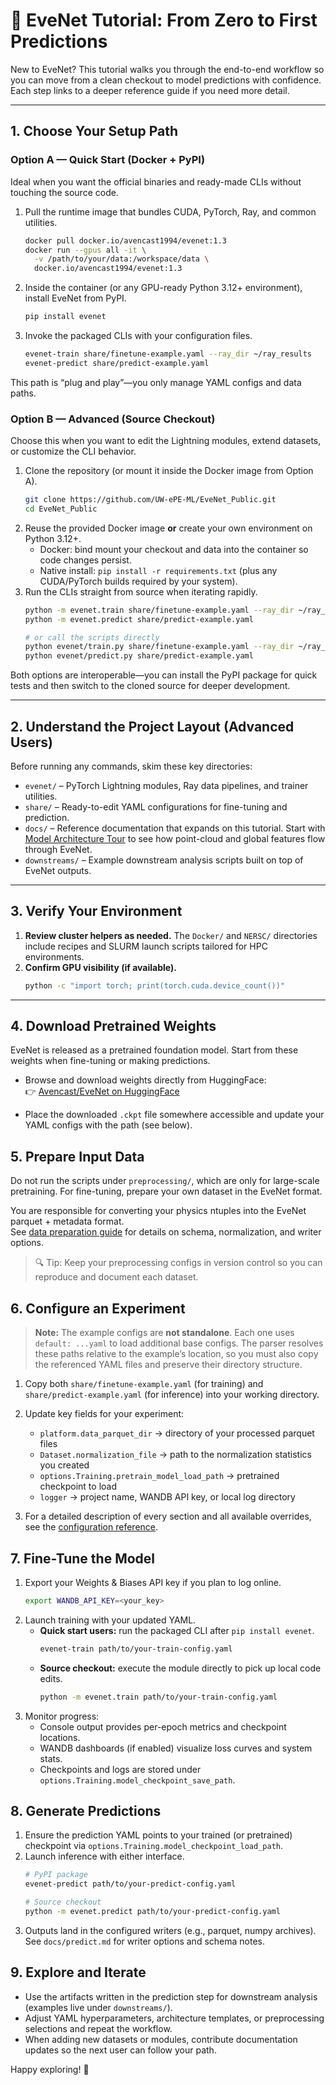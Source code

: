 # 📘 EveNet Tutorial: From Zero to First Predictions

New to EveNet? This tutorial walks you through the end-to-end workflow so you can move from a clean checkout to model predictions with confidence. Each step links to a deeper reference guide if you need more detail.

---

## 1. Choose Your Setup Path

### Option A — Quick Start (Docker + PyPI)

Ideal when you want the official binaries and ready-made CLIs without touching the source code.

1. Pull the runtime image that bundles CUDA, PyTorch, Ray, and common utilities.
   ```bash
   docker pull docker.io/avencast1994/evenet:1.3
   docker run --gpus all -it \
     -v /path/to/your/data:/workspace/data \
     docker.io/avencast1994/evenet:1.3
   ```
2. Inside the container (or any GPU-ready Python 3.12+ environment), install EveNet from PyPI.
   ```bash
   pip install evenet
   ```
3. Invoke the packaged CLIs with your configuration files.
   ```bash
   evenet-train share/finetune-example.yaml --ray_dir ~/ray_results
   evenet-predict share/predict-example.yaml
   ```

This path is “plug and play”—you only manage YAML configs and data paths.

### Option B — Advanced (Source Checkout)

Choose this when you want to edit the Lightning modules, extend datasets, or customize the CLI behavior.

1. Clone the repository (or mount it inside the Docker image from Option A).
   ```bash
   git clone https://github.com/UW-ePE-ML/EveNet_Public.git
   cd EveNet_Public
   ```
2. Reuse the provided Docker image **or** create your own environment on Python 3.12+.
   - Docker: bind mount your checkout and data into the container so code changes persist.
   - Native install: `pip install -r requirements.txt` (plus any CUDA/PyTorch builds required by your system).
3. Run the CLIs straight from source when iterating rapidly.
   ```bash
   python -m evenet.train share/finetune-example.yaml --ray_dir ~/ray_results
   python -m evenet.predict share/predict-example.yaml

   # or call the scripts directly
   python evenet/train.py share/finetune-example.yaml --ray_dir ~/ray_results
   python evenet/predict.py share/predict-example.yaml
   ```

Both options are interoperable—you can install the PyPI package for quick tests and then switch to the cloned source for deeper development.

---

## 2. Understand the Project Layout (Advanced Users)

Before running any commands, skim these key directories:

- `evenet/` – PyTorch Lightning modules, Ray data pipelines, and trainer utilities.
- `share/` – Ready-to-edit YAML configurations for fine-tuning and prediction.
- `docs/` – Reference documentation that expands on this tutorial. Start with [Model Architecture Tour](model_architecture.md) to see how point-cloud and global features flow through EveNet.
- `downstreams/` – Example downstream analysis scripts built on top of EveNet outputs.

---

## 3. Verify Your Environment

1. **Review cluster helpers as needed.** The `Docker/` and `NERSC/` directories include recipes and SLURM launch scripts tailored for HPC environments.
2. **Confirm GPU visibility (if available).**
   ```bash
   python -c "import torch; print(torch.cuda.device_count())"
   ```

---

## 4. Download Pretrained Weights

EveNet is released as a pretrained foundation model. Start from these weights when fine-tuning or making predictions.

- Browse and download weights directly from HuggingFace:  
  👉 [Avencast/EveNet on HuggingFace](https://huggingface.co/Avencast/EveNet/tree/main)

- Place the downloaded `.ckpt` file somewhere accessible and update your YAML configs with the path (see below).


## 5. Prepare Input Data

Do not run the scripts under `preprocessing/`, which are only for large-scale pretraining. For fine-tuning, prepare your own dataset in the EveNet format.

You are responsible for converting your physics ntuples into the EveNet parquet + metadata format.  
See [data preparation guide](data_preparation.md) for details on schema, normalization, and writer options.  

> 🔍 Tip: Keep your preprocessing configs in version control so you can reproduce and document each dataset.


## 6. Configure an Experiment

> **Note:** The example configs are **not standalone**. Each one uses  
> `default: ...yaml` to load additional base configs. The parser resolves  
> these paths relative to the example’s location, so you must also copy  
> the referenced YAML files and preserve their directory structure.

1. Copy both `share/finetune-example.yaml` (for training) and `share/predict-example.yaml` (for inference) into your working directory.  

2. Update key fields for your experiment:
   - `platform.data_parquet_dir` → directory of your processed parquet files  
   - `Dataset.normalization_file` → path to the normalization statistics you created  
   - `options.Training.pretrain_model_load_path` → pretrained checkpoint to load  
   - `logger` → project name, WANDB API key, or local log directory  

3. For a detailed description of every section and all available overrides, see the [configuration reference](configuration.md).

## 7. Fine-Tune the Model

1. Export your Weights & Biases API key if you plan to log online.
   ```bash
   export WANDB_API_KEY=<your_key>
   ```
2. Launch training with your updated YAML.
   - **Quick start users:** run the packaged CLI after `pip install evenet`.
     ```bash
     evenet-train path/to/your-train-config.yaml
     ```
   - **Source checkout:** execute the module directly to pick up local code edits.
     ```bash
     python -m evenet.train path/to/your-train-config.yaml
     ```
3. Monitor progress:
   - Console output provides per-epoch metrics and checkpoint locations.
   - WANDB dashboards (if enabled) visualize loss curves and system stats.
   - Checkpoints and logs are stored under `options.Training.model_checkpoint_save_path`.


## 8. Generate Predictions

1. Ensure the prediction YAML points to your trained (or pretrained) checkpoint via `options.Training.model_checkpoint_load_path`.
2. Launch inference with either interface.
   ```bash
   # PyPI package
   evenet-predict path/to/your-predict-config.yaml

   # Source checkout
   python -m evenet.predict path/to/your-predict-config.yaml
   ```
3. Outputs land in the configured writers (e.g., parquet, numpy archives). See `docs/predict.md` for writer options and schema notes.


## 9. Explore and Iterate

- Use the artifacts written in the prediction step for downstream analysis (examples live under `downstreams/`).
- Adjust YAML hyperparameters, architecture templates, or preprocessing selections and repeat the workflow.
- When adding new datasets or modules, contribute documentation updates so the next user can follow your path.

Happy exploring! 🚀
